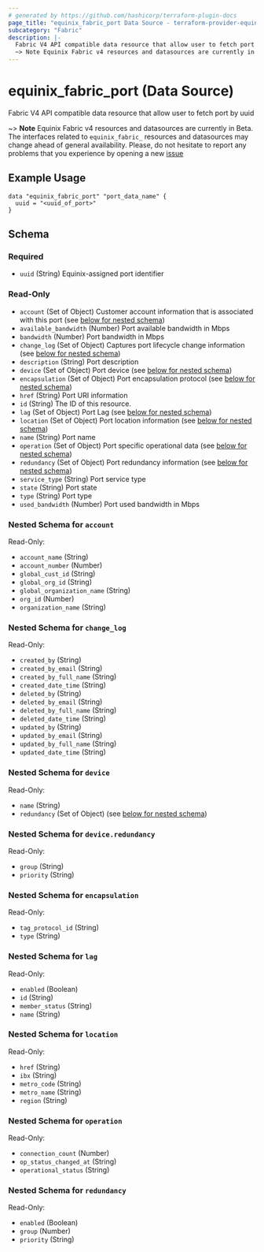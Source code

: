 ```yaml
---
# generated by https://github.com/hashicorp/terraform-plugin-docs
page_title: "equinix_fabric_port Data Source - terraform-provider-equinix"
subcategory: "Fabric"
description: |-
  Fabric V4 API compatible data resource that allow user to fetch port by uuid
  ~> Note Equinix Fabric v4 resources and datasources are currently in Beta. The interfaces related to equinix_fabric_ resources and datasources may change ahead of general availability. Please, do not hesitate to report any problems that you experience by opening a new issue https://github.com/equinix/terraform-provider-equinix/issues/new?template=bug.md
---
```


# equinix_fabric_port (Data Source)

Fabric V4 API compatible data resource that allow user to fetch port by uuid

~> **Note** Equinix Fabric v4 resources and datasources are currently in Beta. The interfaces related to `equinix_fabric_` resources and datasources may change ahead of general availability. Please, do not hesitate to report any problems that you experience by opening a new [issue](https://github.com/equinix/terraform-provider-equinix/issues/new?template=bug.md)

## Example Usage

```hcl
data "equinix_fabric_port" "port_data_name" {
  uuid = "<uuid_of_port>"
}
```

<!-- schema generated by tfplugindocs -->
## Schema

### Required

- `uuid` (String) Equinix-assigned port identifier

### Read-Only

- `account` (Set of Object) Customer account information that is associated with this port (see [below for nested schema](#nestedatt--account))
- `available_bandwidth` (Number) Port available bandwidth in Mbps
- `bandwidth` (Number) Port bandwidth in Mbps
- `change_log` (Set of Object) Captures port lifecycle change information (see [below for nested schema](#nestedatt--change_log))
- `description` (String) Port description
- `device` (Set of Object) Port device (see [below for nested schema](#nestedatt--device))
- `encapsulation` (Set of Object) Port encapsulation protocol (see [below for nested schema](#nestedatt--encapsulation))
- `href` (String) Port URI information
- `id` (String) The ID of this resource.
- `lag` (Set of Object) Port Lag (see [below for nested schema](#nestedatt--lag))
- `location` (Set of Object) Port location information (see [below for nested schema](#nestedatt--location))
- `name` (String) Port name
- `operation` (Set of Object) Port specific operational data (see [below for nested schema](#nestedatt--operation))
- `redundancy` (Set of Object) Port redundancy information (see [below for nested schema](#nestedatt--redundancy))
- `service_type` (String) Port service type
- `state` (String) Port state
- `type` (String) Port type
- `used_bandwidth` (Number) Port used bandwidth in Mbps

<a id="nestedatt--account"></a>
### Nested Schema for `account`

Read-Only:

- `account_name` (String)
- `account_number` (Number)
- `global_cust_id` (String)
- `global_org_id` (String)
- `global_organization_name` (String)
- `org_id` (Number)
- `organization_name` (String)


<a id="nestedatt--change_log"></a>
### Nested Schema for `change_log`

Read-Only:

- `created_by` (String)
- `created_by_email` (String)
- `created_by_full_name` (String)
- `created_date_time` (String)
- `deleted_by` (String)
- `deleted_by_email` (String)
- `deleted_by_full_name` (String)
- `deleted_date_time` (String)
- `updated_by` (String)
- `updated_by_email` (String)
- `updated_by_full_name` (String)
- `updated_date_time` (String)


<a id="nestedatt--device"></a>
### Nested Schema for `device`

Read-Only:

- `name` (String)
- `redundancy` (Set of Object) (see [below for nested schema](#nestedobjatt--device--redundancy))

<a id="nestedobjatt--device--redundancy"></a>
### Nested Schema for `device.redundancy`

Read-Only:

- `group` (String)
- `priority` (String)



<a id="nestedatt--encapsulation"></a>
### Nested Schema for `encapsulation`

Read-Only:

- `tag_protocol_id` (String)
- `type` (String)


<a id="nestedatt--lag"></a>
### Nested Schema for `lag`

Read-Only:

- `enabled` (Boolean)
- `id` (String)
- `member_status` (String)
- `name` (String)


<a id="nestedatt--location"></a>
### Nested Schema for `location`

Read-Only:

- `href` (String)
- `ibx` (String)
- `metro_code` (String)
- `metro_name` (String)
- `region` (String)


<a id="nestedatt--operation"></a>
### Nested Schema for `operation`

Read-Only:

- `connection_count` (Number)
- `op_status_changed_at` (String)
- `operational_status` (String)


<a id="nestedatt--redundancy"></a>
### Nested Schema for `redundancy`

Read-Only:

- `enabled` (Boolean)
- `group` (Number)
- `priority` (String)


